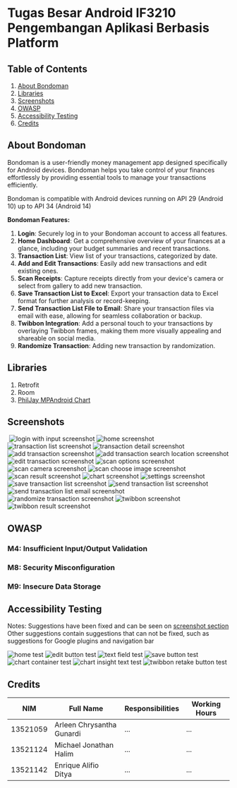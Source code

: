 # Tugas Besar Android IF3210 Pengembangan Aplikasi Berbasis Platform

## Table of Contents
1. [About Bondoman](#about-bondoman)
2. [Libraries](#libraries)
3. [Screenshots](#screenshots)
4. [OWASP](#owasp)
5. [Accessibility Testing](#accessibility-testing)
6. [Credits](#credits)

## About Bondoman
Bondoman is a user-friendly money management app designed specifically for Android devices. Bondoman helps you take control of your finances effortlessly by providing essential tools to manage your transactions efficiently.

Bondoman is compatible with Android devices running on API 29 (Android 10) up to API 34 (Android 14)

<b>Bondoman Features:</b>
1. <b>Login</b>: Securely log in to your Bondoman account to access all features.
2. <b>Home Dashboard</b>: Get a comprehensive overview of your finances at a glance, including your budget summaries and recent transactions.
3. <b>Transaction List</b>: View list of your transactions, categorized by date.
4. <b>Add and Edit Transactions</b>: Easily add new transactions and edit existing ones.
5. <b>Scan Receipts</b>: Capture receipts directly from your device's camera or select from gallery to add new transaction.
6. <b>Save Transaction List to Excel</b>: Export your transaction data to Excel format for further analysis or record-keeping.
7. <b>Send Transaction List File to Email</b>: Share your transaction files via email with ease, allowing for seamless collaboration or backup.
8. <b>Twibbon Integration</b>: Add a personal touch to your transactions by overlaying Twibbon frames, making them more visually appealing and shareable on social media.
9. <b>Randomize Transaction</b>: Adding new transaction by randomization.

## Libraries
1. Retrofit
2. Room
3. [PhilJay MPAndroid Chart](https://github.com/PhilJay/MPAndroidChart)

## Screenshots

![<img src="screenshot/1_login.png" width="50"/>](screenshot/1_login.png)
![login with input screenshot](screenshot/2_login_input.png)
![home screenshot](screenshot/3_home.png)
![transaction list screenshot](screenshot/4_transaction_list.png)
![transaction detail screenshot](screenshot/5_detail_transaction.png)
![add transaction screenshot](screenshot/6_add_transaction.png)
![add transaction search location screenshot](screenshot7_add_transaction_location.png)
![edit transaction screenshot](screenshot/8_edit_transaction.png)
![scan options screenshot](screenshot/9_scan_options.png)
![scan camera screenshot](screenshot/10_scan_camera.png)
![scan choose image screenshot](screenshot/12_scan_select_picture.png)
![scan result screenshot](screenshot/13_scan_result.png)
![chart screenshot](screenshot/14_chart.png)
![settings screenshot](screenshot/15_settings.png)
![save transaction list screenshot](screenshot/16_save_transaction_list.png)
![send transaction list screenshot](screenshot/18_send_transaction_list.png)
![send transaction list email screenshot](screenshot/19_send_transaction_list_email.png)
![randomize transaction screenshot](screenshot/20_randomize_transaction.png)
![twibbon screenshot](screenshot/21_twibbon.png)
![twibbon result screenshot](screenshot/22_twibbon_save.png)


## OWASP
### M4: Insufficient Input/Output Validation
### M8: Security Misconfiguration
### M9: Insecure Data Storage


## Accessibility Testing
Notes: Suggestions have been fixed and can be seen on [screenshot section](#screenshots)<br>
Other suggestions contain suggestions that can not be fixed, such as suggestions for Google plugins and navigation bar<br>

![home test](screenshot/accessibility_testing/2_home_see_all_button.png)
![edit button test](screenshot/accessibility_testing/8_transaction_edit_button.png)
![text field test](screenshot/accessibility_testing/9_transaction_text_field.png)
![save button test](screenshot/accessibility_testing/12_transaction_save_button.png)
![chart container test](screenshot/accessibility_testing/13_chart_container.png)
![chart insight text test](screenshot/accessibility_testing/14_chart_insight_text.png)
![twibbon retake button test](screenshot/accessibility_testing/16_twibbon_retake_button.png)





## Credits
| NIM | Full Name | Responsibilities | Working Hours |
|-----|------|-------|---|
| 13521059 | Arleen Chrysantha Gunardi | ... | ... |
| 13521124 | Michael Jonathan Halim | ... | ... |
| 13521142 | Enrique Alifio Ditya | ... | ... |